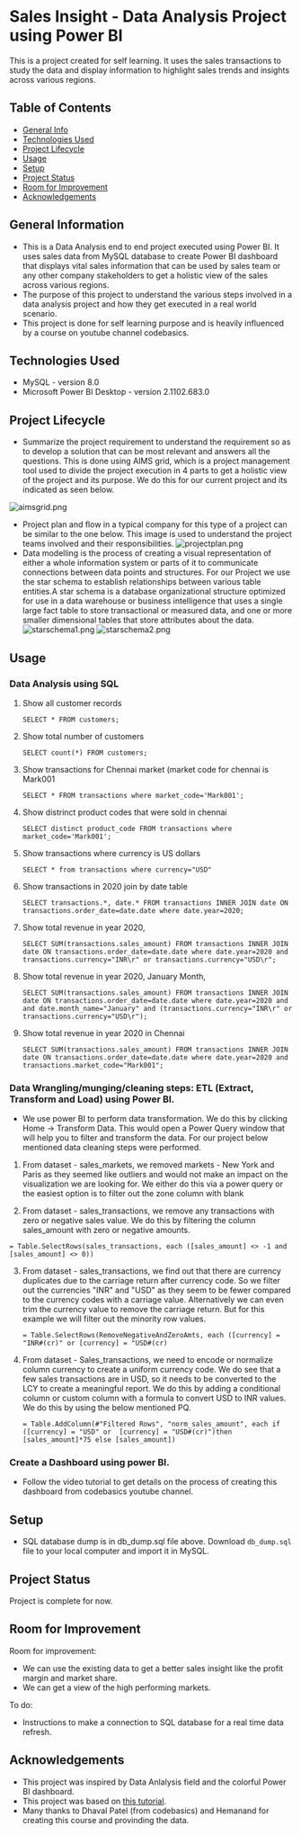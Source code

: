 # Sales Insight - Data Analysis Project using Power BI
This is a project created for self learning. 
It uses the sales transactions to study the data and display information to highlight sales trends and insights across various regions.


## Table of Contents
* [General Info](#general-information)
* [Technologies Used](#technologies-used)
* [Project Lifecycle](#ProjectLifecycle)
* [Usage](#usage)
* [Setup](#setup)
* [Project Status](#project-status)
* [Room for Improvement](#room-for-improvement)
* [Acknowledgements](#acknowledgements)


## General Information
- This is a Data Analysis end to end project executed using Power BI. It uses sales data from MySQL database to create Power BI dashboard that displays vital sales information that can be used by sales team or any other company stakeholders to get a holistic view of the sales across various regions.
- The purpose of this project to understand the various steps involved in a data analysis project and how they get executed in a real world scenario.
- This project is done for self learning purpose and is heavily influenced by a course on youtube channel codebasics.


## Technologies Used
- MySQL - version 8.0
- Microsoft Power BI Desktop - version 2.1102.683.0

## Project Lifecycle 

- Summarize the project requirement to understand the requirement so as to develop a solution that can be most relevant and answers all the questions. This is done using AIMS grid, which is a project management tool used to divide the project execution in 4 parts to get a holistic view of the project and its purpose. We do this for our current project and its indicated as seen below.

![aimsgrid.png](https://github.com/prashanthsanath/DataAnalysis/blob/main/1_SalesInsightPowerBI/images/AIMSGRID.png)

- Project plan and flow in a typical company for this type of a project can be similar to the one below. This image is used to understand the project teams involved and their responsibilities.
![projectplan.png](https://github.com/prashanthsanath/DataAnalysis/blob/main/1_SalesInsightPowerBI/images/ProjectPlan.png)
- Data modelling is the process of creating a visual representation of either a whole information system or parts of it to communicate connections between data points and structures. For our Project we use the star schema to establish relationships between various table entities.A star schema is a database organizational structure optimized for use in a data warehouse or business intelligence that uses a single large fact table to store transactional or measured data, and one or more smaller dimensional tables that store attributes about the data.
![starschema1.png](https://github.com/prashanthsanath/DataAnalysis/blob/main/1_SalesInsightPowerBI/images/StartSchema.png)
![starschema2.png](https://github.com/prashanthsanath/DataAnalysis/blob/main/1_SalesInsightPowerBI/images/StartSchema2.png)


## Usage

### Data Analysis using SQL


1. Show all customer records

    `SELECT * FROM customers;`

2. Show total number of customers

    `SELECT count(*) FROM customers;`

3. Show transactions for Chennai market (market code for chennai is Mark001

    `SELECT * FROM transactions where market_code='Mark001';`

4. Show distrinct product codes that were sold in chennai

    `SELECT distinct product_code FROM transactions where market_code='Mark001';`

5. Show transactions where currency is US dollars

    `SELECT * from transactions where currency="USD"`

6. Show transactions in 2020 join by date table

    `SELECT transactions.*, date.* FROM transactions INNER JOIN date ON transactions.order_date=date.date where date.year=2020;`

7. Show total revenue in year 2020,

    `SELECT SUM(transactions.sales_amount) FROM transactions INNER JOIN date ON transactions.order_date=date.date where date.year=2020 and transactions.currency="INR\r" or transactions.currency="USD\r";`
	
8. Show total revenue in year 2020, January Month,

    `SELECT SUM(transactions.sales_amount) FROM transactions INNER JOIN date ON transactions.order_date=date.date where date.year=2020 and and date.month_name="January" and (transactions.currency="INR\r" or transactions.currency="USD\r");`
    
9. Show total revenue in year 2020 in Chennai

    `SELECT SUM(transactions.sales_amount) FROM transactions INNER JOIN date ON transactions.order_date=date.date where date.year=2020
and transactions.market_code="Mark001";`


### Data Wrangling/munging/cleaning steps: ETL (Extract, Transform and Load) using Power BI.

- We use power BI to perform data transformation. We do this by clicking Home -> Transform Data. This would open a Power Query window that will help you to filter and transform the data. For our project below mentioned data cleaning steps were performed.


1. From dataset - sales_markets, we removed markets - New York and Paris as they seemed like outliers and would not make an impact on the visualization we are looking for. We either do this via a power query or the easiest option is to filter out the zone column with blank

2. From dataset - sales_transactions,  we remove any transactions with zero or negative sales value. We do this by filtering the column sales_amount with zero or negative amounts.

 `= Table.SelectRows(sales_transactions, each ([sales_amount] <> -1 and [sales_amount] <> 0))`
 
 
3. From dataset - sales_transactions, we find out that there are currency duplicates due to the carriage return after currency code. So we filter out the currencies "INR" and "USD" as they seem to be fewer compared to the currency codes with a carriage value. Alternatively we can even trim the currency value to remove the carriage return. But for this example we will filter out the minority row values.

    `= Table.SelectRows(RemoveNegativeAndZeroAmts, each ([currency] = "INR#(cr)" or [currency] = "USD#(cr)`
    
    
4. From dataset - Sales_transactions, we need to encode or normalize column currency to create a uniform currency code. We do see that a few sales transactions are in USD, so it needs to be converted to the LCY to create a meaningful report.
    We do this by adding a conditional column or custom column with a formula to convert USD to INR values. We do this by using the below mentioned PQ.
    
    `= Table.AddColumn(#"Filtered Rows", "norm_sales_amount", each if ([currency] = "USD" or  [currency] = "USD#(cr)")then [sales_amount]*75 else [sales_amount])`

### Create a Dashboard using power BI.

- Follow the video tutorial to get details on the process of creating this dashboard from codebasics youtube channel.


## Setup

- SQL database dump is in db_dump.sql file above. Download `db_dump.sql` file to your local computer and import it in MySQL.


## Project Status
Project is complete for now.


## Room for Improvement

Room for improvement:
- We can use the existing data to get a better sales insight like the profit margin and market share.
- We can get a view of the high performing markets.

To do:
- Instructions to make a connection to SQL database for a real time data refresh.


## Acknowledgements

- This project was inspired by Data Anlalysis field and the colorful Power BI dashboard. 
- This project was based on [this tutorial](https://www.youtube.com/watch?v=hhZ62IlTxYs).
- Many thanks to Dhaval Patel (from codebasics) and Hemanand for creating this course and provinding the data.
